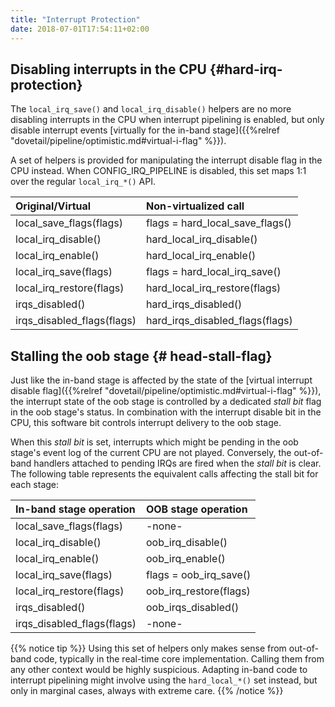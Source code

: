 ```yaml
---
title: "Interrupt Protection"
date: 2018-07-01T17:54:11+02:00
---
```


## Disabling interrupts in the CPU {#hard-irq-protection}

The `local_irq_save()` and `local_irq_disable()` helpers are no more
disabling interrupts in the CPU when interrupt pipelining is enabled,
but only disable interrupt events [virtually for the in-band
stage]({{%relref "dovetail/pipeline/optimistic.md#virtual-i-flag" %}}).

A set of helpers is provided for manipulating the interrupt disable
flag in the CPU instead. When CONFIG_IRQ_PIPELINE is disabled, this
set maps 1:1 over the regular `local_irq_*()` API.

|     Original/Virtual        |       Non-virtualized call         |
| :-------------------------- |:---------------------------------- |
|  local_save_flags(flags)    |   flags = hard_local_save_flags()  |
|  local_irq_disable()	      |   hard_local_irq_disable()         |
|  local_irq_enable()	      |   hard_local_irq_enable()          |
|  local_irq_save(flags)      |   flags = hard_local_irq_save()    |
|  local_irq_restore(flags)   |   hard_local_irq_restore(flags)    |
|  irqs_disabled()            |   hard_irqs_disabled()             |
|  irqs_disabled_flags(flags) |   hard_irqs_disabled_flags(flags)  |

## Stalling the oob stage {# head-stall-flag}

Just like the in-band stage is affected by the state of the [virtual
interrupt disable flag]({{%relref
"dovetail/pipeline/optimistic.md#virtual-i-flag" %}}), the interrupt
state of the oob stage is controlled by a dedicated _stall bit_ flag
in the oob stage's status. In combination with the interrupt disable
bit in the CPU, this software bit controls interrupt delivery to the
oob stage.

When this _stall bit_ is set, interrupts which might be pending in the
oob stage's event log of the current CPU are not played. Conversely,
the out-of-band handlers attached to pending IRQs are fired when the
_stall bit_ is clear. The following table represents the equivalent
calls affecting the stall bit for each stage:

|   In-band stage operation   |        OOB stage operation         |
| :-------------------------- |:---------------------------------- |
|  local_save_flags(flags)    |             -none-                 |
|  local_irq_disable()	      |        oob_irq_disable()           |
|  local_irq_enable()	      |        oob_irq_enable()            |
|  local_irq_save(flags)      |    flags = oob_irq_save()          |
|  local_irq_restore(flags)   |    oob_irq_restore(flags)          |
|  irqs_disabled()            |    oob_irqs_disabled()             |
|  irqs_disabled_flags(flags) |             -none-                 |

{{% notice tip %}}
Using this set of helpers only makes sense from out-of-band code,
typically in the real-time core implementation. Calling them from any
other context would be highly suspicious. Adapting in-band code to
interrupt pipelining might involve using the `hard_local_*()`
set instead, but only in marginal cases, always with extreme care.
{{% /notice %}}
